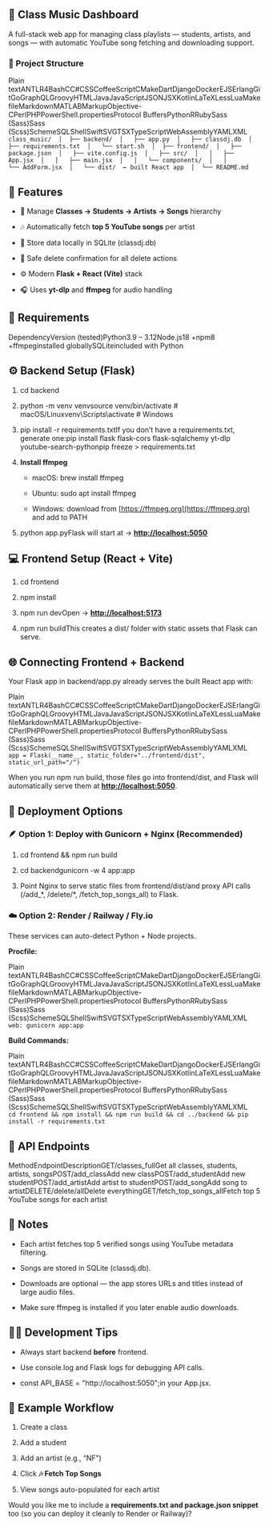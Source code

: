 🎵 Class Music Dashboard
------------------------

A full-stack web app for managing class playlists — students, artists, and songs — with automatic YouTube song fetching and downloading support.

### 📁 Project Structure

Plain textANTLR4BashCC#CSSCoffeeScriptCMakeDartDjangoDockerEJSErlangGitGoGraphQLGroovyHTMLJavaJavaScriptJSONJSXKotlinLaTeXLessLuaMakefileMarkdownMATLABMarkupObjective-CPerlPHPPowerShell.propertiesProtocol BuffersPythonRRubySass (Sass)Sass (Scss)SchemeSQLShellSwiftSVGTSXTypeScriptWebAssemblyYAMLXML`   class_music/  │  ├── backend/  │   ├── app.py  │   ├── classdj.db  │   ├── requirements.txt  │   └── start.sh  │  ├── frontend/  │   ├── package.json  │   ├── vite.config.js  │   ├── src/  │   │   ├── App.jsx  │   │   ├── main.jsx  │   │   └── components/  │   │       └── AddForm.jsx  │   └── dist/  ← built React app  │  └── README.md   `

🚀 Features
-----------

*   🏫 Manage **Classes → Students → Artists → Songs** hierarchy
    
*   🎶 Automatically fetch **top 5 YouTube songs** per artist
    
*   💾 Store data locally in SQLite (classdj.db)
    
*   🧨 Safe delete confirmation for all delete actions
    
*   ⚙️ Modern **Flask + React (Vite)** stack
    
*   🎧 Uses **yt-dlp** and **ffmpeg** for audio handling
    

🧰 Requirements
---------------

DependencyVersion (tested)Python3.9 – 3.12Node.js18 +npm8 +ffmpeginstalled globallySQLiteincluded with Python

⚙️ Backend Setup (Flask)
------------------------

1.  cd backend
    
2.  python -m venv venvsource venv/bin/activate # macOS/Linuxvenv\\Scripts\\activate # Windows
    
3.  pip install -r requirements.txtIf you don’t have a requirements.txt, generate one:pip install flask flask-cors flask-sqlalchemy yt-dlp youtube-search-pythonpip freeze > requirements.txt
    
4.  **Install ffmpeg**
    
    *   macOS: brew install ffmpeg
        
    *   Ubuntu: sudo apt install ffmpeg
        
    *   Windows: download from [https://ffmpeg.org](https://ffmpeg.org) and add to PATH
        
5.  python app.pyFlask will start at → [**http://localhost:5050**](http://localhost:5050)
    

💻 Frontend Setup (React + Vite)
--------------------------------

1.  cd frontend
    
2.  npm install
    
3.  npm run devOpen → [**http://localhost:5173**](http://localhost:5173)
    
4.  npm run buildThis creates a dist/ folder with static assets that Flask can serve.
    

🌐 Connecting Frontend + Backend
--------------------------------

Your Flask app in backend/app.py already serves the built React app with:

Plain textANTLR4BashCC#CSSCoffeeScriptCMakeDartDjangoDockerEJSErlangGitGoGraphQLGroovyHTMLJavaJavaScriptJSONJSXKotlinLaTeXLessLuaMakefileMarkdownMATLABMarkupObjective-CPerlPHPPowerShell.propertiesProtocol BuffersPythonRRubySass (Sass)Sass (Scss)SchemeSQLShellSwiftSVGTSXTypeScriptWebAssemblyYAMLXML`   app = Flask(__name__, static_folder="../frontend/dist", static_url_path="/")   `

When you run npm run build, those files go into frontend/dist, and Flask will automatically serve them at [**http://localhost:5050**](http://localhost:5050).

🧩 Deployment Options
---------------------

### 🪶 Option 1: Deploy with Gunicorn + Nginx (Recommended)

1.  cd frontend && npm run build
    
2.  cd backendgunicorn -w 4 app:app
    
3.  Point Nginx to serve static files from frontend/dist/and proxy API calls (/add\_\*, /delete/\*, /fetch\_top\_songs\_all) to Flask.
    

### ☁️ Option 2: Render / Railway / Fly.io

These services can auto-detect Python + Node projects.

**Procfile:**

Plain textANTLR4BashCC#CSSCoffeeScriptCMakeDartDjangoDockerEJSErlangGitGoGraphQLGroovyHTMLJavaJavaScriptJSONJSXKotlinLaTeXLessLuaMakefileMarkdownMATLABMarkupObjective-CPerlPHPPowerShell.propertiesProtocol BuffersPythonRRubySass (Sass)Sass (Scss)SchemeSQLShellSwiftSVGTSXTypeScriptWebAssemblyYAMLXML`   web: gunicorn app:app   `

**Build Commands:**

Plain textANTLR4BashCC#CSSCoffeeScriptCMakeDartDjangoDockerEJSErlangGitGoGraphQLGroovyHTMLJavaJavaScriptJSONJSXKotlinLaTeXLessLuaMakefileMarkdownMATLABMarkupObjective-CPerlPHPPowerShell.propertiesProtocol BuffersPythonRRubySass (Sass)Sass (Scss)SchemeSQLShellSwiftSVGTSXTypeScriptWebAssemblyYAMLXML`   cd frontend && npm install && npm run build && cd ../backend && pip install -r requirements.txt   `

🧾 API Endpoints
----------------

MethodEndpointDescriptionGET/classes\_fullGet all classes, students, artists, songsPOST/add\_classAdd new classPOST/add\_studentAdd new studentPOST/add\_artistAdd artist to studentPOST/add\_songAdd song to artistDELETE/delete/allDelete everythingGET/fetch\_top\_songs\_allFetch top 5 YouTube songs for each artist

🧠 Notes
--------

*   Each artist fetches top 5 verified songs using YouTube metadata filtering.
    
*   Songs are stored in SQLite (classdj.db).
    
*   Downloads are optional — the app stores URLs and titles instead of large audio files.
    
*   Make sure ffmpeg is installed if you later enable audio downloads.
    

🧑‍💻 Development Tips
----------------------

*   Always start backend **before** frontend.
    
*   Use console.log and Flask logs for debugging API calls.
    
*   const API\_BASE = "http://localhost:5050";in your App.jsx.
    

🏁 Example Workflow
-------------------

1.  Create a class
    
2.  Add a student
    
3.  Add an artist (e.g., “NF”)
    
4.  Click **🎶 Fetch Top Songs**
    
5.  View songs auto-populated for each artist
    

Would you like me to include a **requirements.txt and package.json snippet** too (so you can deploy it cleanly to Render or Railway)?